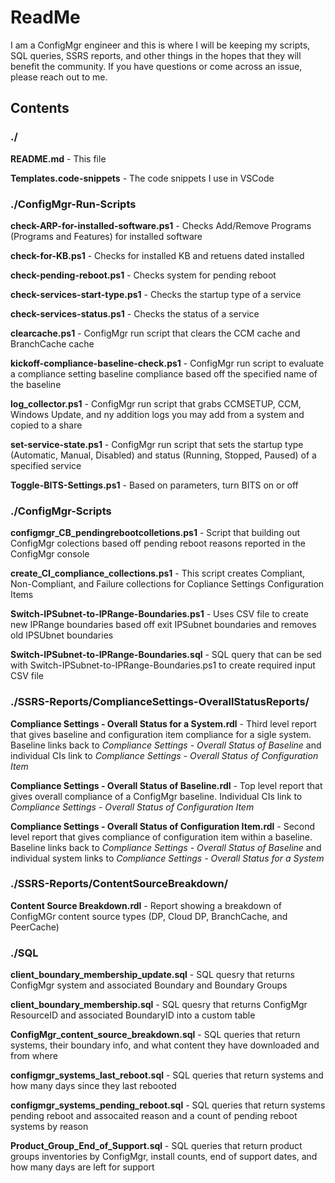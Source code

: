 # ReadMe

I am a ConfigMgr engineer and this is where I will be keeping my scripts, SQL queries, SSRS reports, and other things in the hopes that they will benefit the community.  If you have questions or come across an issue, please reach out to me. 

## Contents

### ./

**README.md** - This file

**Templates.code-snippets** - The code snippets I use in VSCode

### ./ConfigMgr-Run-Scripts

**check-ARP-for-installed-software.ps1** - Checks Add/Remove Programs (Programs and Features) for installed software

**check-for-KB.ps1** - Checks for installed KB and retuens dated installed

**check-pending-reboot.ps1** - Checks system for pending reboot

**check-services-start-type.ps1** - Checks the startup type of a service

**check-services-status.ps1** - Checks the status of a service

**clearcache.ps1** - ConfigMgr run script that clears the CCM cache and BranchCache cache

**kickoff-compliance-baseline-check.ps1** - ConfigMgr run script to evaluate a compliance setting baseline compliance based off the specified name of the baseline 

**log_collector.ps1** - ConfigMgr run script that grabs CCMSETUP, CCM, Windows Update, and ny addition logs you may add from a system and copied to a share

**set-service-state.ps1** - ConfigMgr run script that sets the startup type (Automatic, Manual, Disabled) and status (Running, Stopped, Paused) of a specified service

**Toggle-BITS-Settings.ps1** - Based on parameters, turn BITS on or off

### ./ConfigMgr-Scripts

**configmgr_CB_pendingrebootcolletions.ps1** - Script that building out ConfigMgr colections based off pending reboot reasons reported in the ConfigMgr console

**create_CI_compliance_collections.ps1** - This script creates Compliant, Non-Compliant, and Failure collections for Copliance Settings Configuration Items

**Switch-IPSubnet-to-IPRange-Boundaries.ps1** - Uses CSV file to create new IPRange boundaries based off exit IPSubnet boundaries and removes old IPSUbnet boundaries

**Switch-IPSubnet-to-IPRange-Boundaries.sql** - SQL query that can be sed with Switch-IPSubnet-to-IPRange-Boundaries.ps1 to create required input CSV file

### ./SSRS-Reports/ComplianceSettings-OverallStatusReports/

**Compliance Settings - Overall Status for a System.rdl** - Third level report that gives baseline and configuration item compliance for a sigle system. Baseline links back to *Compliance Settings - Overall Status of Baseline* and individual CIs link to *Compliance Settings - Overall Status of Configuration Item*

**Compliance Settings - Overall Status of Baseline.rdl** - Top level report that gives overall compliance of a ConfigMgr baseline. Individual CIs link to *Compliance Settings - Overall Status of Configuration Item*

**Compliance Settings - Overall Status of Configuration Item.rdl** - Second level report that gives compliance of configuration item within a baseline.  Baseline links back to *Compliance Settings - Overall Status of Baseline* and individual system links to *Compliance Settings - Overall Status for a System*

### ./SSRS-Reports/ContentSourceBreakdown/

**Content Source Breakdown.rdl** - Report showing a breakdown of ConfigMGr content source types (DP, Cloud DP, BranchCache, and PeerCache)

### ./SQL

**client_boundary_membership_update.sql** -  SQL quesry that returns ConfigMgr system and associated Boundary and Boundary Groups 

**client_boundary_membership.sql** - SQL quesry that returns ConfigMgr ResourceID and associated BoundaryID into a custom table

**ConfigMgr_content_source_breakdown.sql** -  SQL queries that return systems, their boundary info, and what content they have downloaded and from where

**configmgr_systems_last_reboot.sql** -  SQL queries that return systems and how many days since they last rebooted

**configmgr_systems_pending_reboot.sql** -  SQL queries that return systems pending reboot and assocaited reason and a count of pending reboot systems by reason

**Product_Group_End_of_Support.sql** -  SQL queries that return product groups inventories by ConfigMgr, install counts, end of support dates, and how many days are left for support